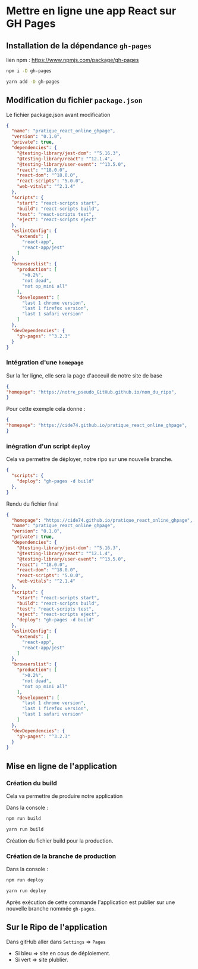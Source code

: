 # Mettre en ligne une app React sur GH Pages

## Installation de la dépendance `gh-pages`

lien npm : <https://www.npmjs.com/package/gh-pages>

```bash
npm i -D gh-pages

yarn add -D gh-pages
```

## Modification du fichier `package.json`

Le fichier package.json avant modification

```json
{
  "name": "pratique_react_online_ghpage",
  "version": "0.1.0",
  "private": true,
  "dependencies": {
    "@testing-library/jest-dom": "^5.16.3",
    "@testing-library/react": "^12.1.4",
    "@testing-library/user-event": "^13.5.0",
    "react": "^18.0.0",
    "react-dom": "^18.0.0",
    "react-scripts": "5.0.0",
    "web-vitals": "^2.1.4"
  },
  "scripts": {
    "start": "react-scripts start",
    "build": "react-scripts build",
    "test": "react-scripts test",
    "eject": "react-scripts eject"
  },
  "eslintConfig": {
    "extends": [
      "react-app",
      "react-app/jest"
    ]
  },
  "browserslist": {
    "production": [
      ">0.2%",
      "not dead",
      "not op_mini all"
    ],
    "development": [
      "last 1 chrome version",
      "last 1 firefox version",
      "last 1 safari version"
    ]
  },
  "devDependencies": {
    "gh-pages": "^3.2.3"
  }
}
```

### Intégration d'une `homepage`

Sur la 1er ligne, elle sera la page d'acceuil de notre site de base

```json
{
"homepage": "https://notre_pseudo_GitHub.github.io/nom_du_ripo",
}
```

Pour cette exemple cela donne :

```json
{
"homepage": "https://cide74.github.io/pratique_react_online_ghpage",
}
```

### inégration d'un script `deploy`

Cela va permettre de déployer, notre ripo sur une nouvelle branche.

```json
{
  "scripts": {
    "deploy": "gh-pages -d build"
  },
}
```

Rendu du fichier final

```json
{
  "homepage": "https://cide74.github.io/pratique_react_online_ghpage",
  "name": "pratique_react_online_ghpage",
  "version": "0.1.0",
  "private": true,
  "dependencies": {
    "@testing-library/jest-dom": "^5.16.3",
    "@testing-library/react": "^12.1.4",
    "@testing-library/user-event": "^13.5.0",
    "react": "^18.0.0",
    "react-dom": "^18.0.0",
    "react-scripts": "5.0.0",
    "web-vitals": "^2.1.4"
  },
  "scripts": {
    "start": "react-scripts start",
    "build": "react-scripts build",
    "test": "react-scripts test",
    "eject": "react-scripts eject",
    "deploy": "gh-pages -d build"
  },
  "eslintConfig": {
    "extends": [
      "react-app",
      "react-app/jest"
    ]
  },
  "browserslist": {
    "production": [
      ">0.2%",
      "not dead",
      "not op_mini all"
    ],
    "development": [
      "last 1 chrome version",
      "last 1 firefox version",
      "last 1 safari version"
    ]
  },
  "devDependencies": {
    "gh-pages": "^3.2.3"
  }
}
```

## Mise en ligne de l'application

### Création du build

Cela va permettre de produire notre application

Dans la console :

```bash
npm run build

yarn run build
```

Création du fichier build pour la production.

### Création de la branche de production

Dans la console :

```bash
npm run deploy

yarn run deploy
```

Après exécution de cette commande l'application est publier sur une nouvelle branche nommée `gh-pages`.

## Sur le Ripo de l'application

Dans gitHub aller dans `Settings` => `Pages`

- Si bleu => site en cous de déploiement.
- Si vert => site plublier.
